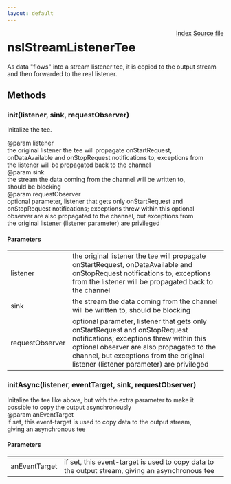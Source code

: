 ```yaml
---
layout: default
---
```

<div class='links' style='float:right'><a href="../index.html">Index</a>
<a href="http://dxr.mozilla.org/mozilla-central/source/netwerk/base/public/nsIStreamListenerTee.idl">Source file</a>
</div>

# nsIStreamListenerTee #
  
As data "flows" into a stream listener tee, it is copied to the output stream  
and then forwarded to the real listener.  
  

## Methods ##

### init(listener, sink, requestObserver) ###
   
Initalize the tee.  
  
@param listener  
   the original listener the tee will propagate onStartRequest,  
   onDataAvailable and onStopRequest notifications to, exceptions from   
   the listener will be propagated back to the channel  
@param sink  
   the stream the data coming from the channel will be written to,  
   should be blocking  
@param requestObserver  
   optional parameter, listener that gets only onStartRequest and  
   onStopRequest notifications; exceptions threw within this optional  
   observer are also propagated to the channel, but exceptions from  
   the original listener (listener parameter) are privileged   
  

#### Parameters ####

<table>

<tr>
<td>listener</td>
<td>   the original listener the tee will propagate onStartRequest,  
   onDataAvailable and onStopRequest notifications to, exceptions from   
   the listener will be propagated back to the channel  
</td>
</tr>

<tr>
<td>sink</td>
<td>   the stream the data coming from the channel will be written to,  
   should be blocking  
</td>
</tr>

<tr>
<td>requestObserver</td>
<td>   optional parameter, listener that gets only onStartRequest and  
   onStopRequest notifications; exceptions threw within this optional  
   observer are also propagated to the channel, but exceptions from  
   the original listener (listener parameter) are privileged   
</td>
</tr>

</table>

### initAsync(listener, eventTarget, sink, requestObserver) ###
   
Initalize the tee like above, but with the extra parameter to make it  
possible to copy the output asynchronously  
@param anEventTarget  
   if set, this event-target is used to copy data to the output stream,  
   giving an asynchronous tee  
  

#### Parameters ####

<table>

<tr>
<td>anEventTarget</td>
<td>   if set, this event-target is used to copy data to the output stream,  
   giving an asynchronous tee  
</td>
</tr>

</table>
